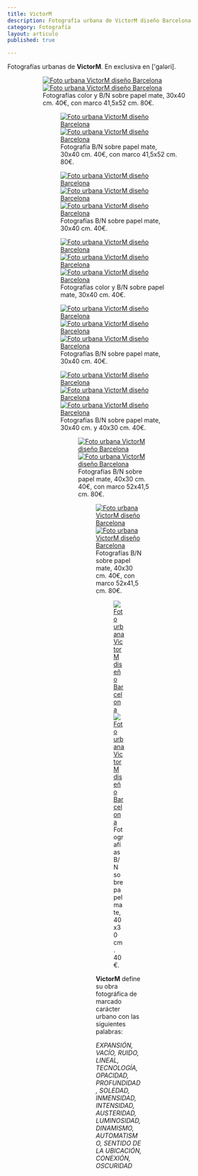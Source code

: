 ```yaml
---
title: VictorM
description: Fotografía urbana de VictorM diseño Barcelona
category: Fotografía
layout: articulo
published: true

---
```

Fotografías urbanas de **VictorM**. En exclusiva en ['galəri].

<figure class="half">
<figure>
	<a href="/images/victorm/FotVM01.jpg"><img src="/images/victorm/FotVM01.jpg" alt="Foto urbana VictorM diseño Barcelona"></a>
	<a href="/images/victorm/FotVM02.jpg"><img src="/images/victorm/FotVM02.jpg" alt="Foto urbana VictorM diseño Barcelona"></a>
<figcaption>Fotografías color y B/N sobre papel mate, 30x40 cm. 40€, con marco 41,5x52 cm. 80€. </figcaption>
</figure>

<figure class="half">
<figure>
	<a href="/images/victorm/FotVM03.jpg"><img src="/images/victorm/FotVM03.jpg" alt="Foto urbana VictorM diseño Barcelona"></a>
	<a href="/images/victorm/FotVM04.jpg"><img src="/images/victorm/FotVM04.jpg" alt="Foto urbana VictorM diseño Barcelona"></a>
<figcaption>Fotografía B/N sobre papel mate, 30x40 cm. 40€, con marco 41,5x52 cm. 80€. </figcaption>
</figure>


<figure class="third">	
	<a href="/images/victorm/FotVM12.jpg"><img src="/images/victorm/FotVM12.jpg" alt="Foto urbana VictorM diseño Barcelona"></a>
	<a href="/images/victorm/FotVM11.jpg"><img src="/images/victorm/FotVM11.jpg" alt="Foto urbana VictorM diseño Barcelona"></a>
	<a href="/images/victorm/FotVM13.jpg"><img src="/images/victorm/FotVM13.jpg" alt="Foto urbana VictorM diseño Barcelona"></a>
<figcaption>Fotografías B/N sobre papel mate, 30x40 cm. 40€.  </figcaption>
</figure>

<figure class="third">	
	<a href="/images/victorm/FotVM17.jpg"><img src="/images/victorm/FotVM17.jpg" alt="Foto urbana VictorM diseño Barcelona"></a>
	<a href="/images/victorm/FotVM09.jpg"><img src="/images/victorm/FotVM09.jpg" alt="Foto urbana VictorM diseño Barcelona"></a>
	<a href="/images/victorm/FotVM14.jpg"><img src="/images/victorm/FotVM14.jpg" alt="Foto urbana VictorM diseño Barcelona"></a>
<figcaption>Fotografías color y B/N sobre papel mate, 30x40 cm. 40€.  </figcaption>
</figure>

<figure class="third">	
	<a href="/images/victorm/FotVM16.jpg"><img src="/images/victorm/FotVM16.jpg" alt="Foto urbana VictorM diseño Barcelona"></a>
	<a href="/images/victorm/FotVM19.jpg"><img src="/images/victorm/FotVM19.jpg" alt="Foto urbana VictorM diseño Barcelona"></a>
	<a href="/images/victorm/FotVM22.jpg"><img src="/images/victorm/FotVM22.jpg" alt="Foto urbana VictorM diseño Barcelona"></a>
<figcaption>Fotografías B/N sobre papel mate, 30x40 cm. 40€. </figcaption>
</figure>

<figure class="third">	
	<a href="/images/victorm/FotVM23.jpg"><img src="/images/victorm/FotVM23.jpg" alt="Foto urbana VictorM diseño Barcelona"></a>
	<a href="/images/victorm/FotVM20.jpg"><img src="/images/victorm/FotVM20.jpg" alt="Foto urbana VictorM diseño Barcelona"></a>
	<a href="/images/victorm/FotVM15.jpg"><img src="/images/victorm/FotVM15.jpg" alt="Foto urbana VictorM diseño Barcelona"></a>
<figcaption>Fotografías B/N sobre papel mate, 30x40 cm. y 40x30 cm. 40€. </figcaption>
</figure>

<figure class="half">
<figure>
	<a href="/images/victorm/FotVM05.jpg"><img src="/images/victorm/FotVM05.jpg" alt="Foto urbana VictorM diseño Barcelona"></a>
	<a href="/images/victorm/FotVM06.jpg"><img src="/images/victorm/FotVM06.jpg" alt="Foto urbana VictorM diseño Barcelona"></a>
<figcaption>Fotografías B/N sobre papel mate, 40x30 cm. 40€, con marco 52x41,5 cm. 80€.  </figcaption>
</figure>

<figure class="half">
<figure>
	<a href="/images/victorm/FotVM07.jpg"><img src="/images/victorm/FotVM07.jpg" alt="Foto urbana VictorM diseño Barcelona"></a>
	<a href="/images/victorm/FotVM08.jpg"><img src="/images/victorm/FotVM08.jpg" alt="Foto urbana VictorM diseño Barcelona"></a>
<figcaption>Fotografías B/N sobre papel mate, 40x30 cm. 40€, con marco 52x41,5 cm. 80€.  </figcaption>
</figure>

<figure class="half">
<figure>	
	<a href="/images/victorm/FotVM10.jpg"><img src="/images/victorm/FotVM10.jpg" alt="Foto urbana VictorM diseño Barcelona"></a>
	<a href="/images/victorm/FotVM21.jpg"><img src="/images/victorm/FotVM21.jpg" alt="Foto urbana VictorM diseño Barcelona"></a>
<figcaption>Fotografías B/N sobre papel mate, 40x30 cm. 40€.  </figcaption>
</figure>

**VictorM** define su obra fotográfica de marcado carácter urbano con las siguientes palabras:

 _EXPANSIÓN, VACÍO, RUIDO, LINEAL, TECNOLOGÍA, OPACIDAD, PROFUNDIDAD, SOLEDAD, INMENSIDAD, INTENSIDAD, AUSTERIDAD, LUMINOSIDAD, DINAMISMO, AUTOMATISMO, SENTIDO DE LA UBICACIÓN, CONEXIÓN, OSCURIDAD_

